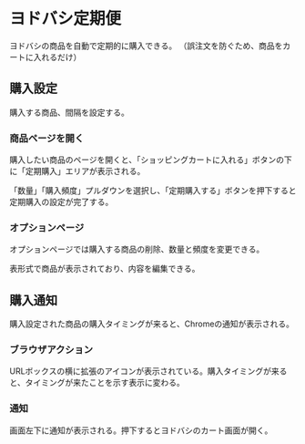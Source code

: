 # ヨドバシ定期便
ヨドバシの商品を自動で定期的に購入できる。
（誤注文を防ぐため、商品をカートに入れるだけ）

## 購入設定
購入する商品、間隔を設定する。

### 商品ページを開く
購入したい商品のページを開くと、「ショッピングカートに入れる」ボタンの下に「定期購入」エリアが表示される。

「数量」「購入頻度」プルダウンを選択し、「定期購入する」ボタンを押下すると定期購入の設定が完了する。

### オプションページ
オプションページでは購入する商品の削除、数量と頻度を変更できる。

表形式で商品が表示されており、内容を編集できる。

## 購入通知
購入設定された商品の購入タイミングが来ると、Chromeの通知が表示される。

### ブラウザアクション
URLボックスの横に拡張のアイコンが表示されている。購入タイミングが来ると、タイミングが来たことを示す表示に変わる。

### 通知
画面左下に通知が表示される。押下するとヨドバシのカート画面が開く。